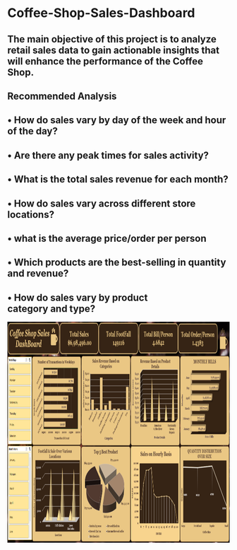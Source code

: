 # Coffee-Shop-Sales-Dashboard

## The main objective of this project is to analyze retail sales data to gain actionable insights that will enhance the performance of the Coffee Shop.

## Recommended Analysis

## • How do sales vary by day of the week and hour of the day?

## • Are there any peak times for sales activity?

## • What is the total sales revenue for each month?

## • How do sales vary across different store locations?

## • what is the average price/order per person

## • Which products are the best-selling in quantity and revenue?

## • How do sales vary by product category and type?

<img align="right" height="500" width="1200" src="https://github.com/sahilgupta245/Coffee-Shop-Sales-Dashboard/blob/main/Coffee%20Shop%20Sales%20Dashboard.png" />
